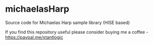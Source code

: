 # michaelasHarp
Source code for Michaelas Harp sample library (HISE based)

If you find this repository useful please consider buying me a coffee - https://paypal.me/xtantlogic
